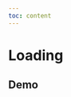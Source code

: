 ```yaml
---
toc: content
---
```


# Loading

## Demo

<code src='./demos/base.tsx' title='基础使用' description='还没开发完啊，只是个简陋的demo'></code>
